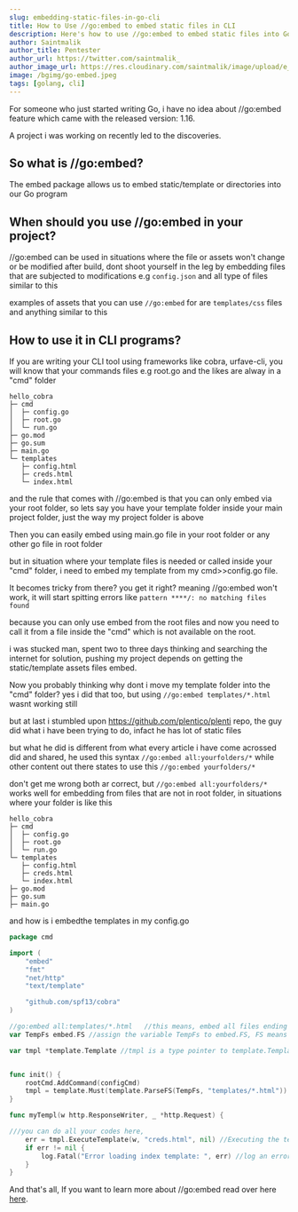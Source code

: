 ```yaml
---
slug: embedding-static-files-in-go-cli
title: How to Use //go:embed to embed static files in CLI
description: Here's how to use //go:embed to embed static files into Go programs or Go binaries
author: Saintmalik
author_title: Pentester
author_url: https://twitter.com/saintmalik_
author_image_url: https://res.cloudinary.com/saintmalik/image/upload/e_sharpen:2000,q_74,r_0/v1641922078/saintmalik.webp
image: /bgimg/go-embed.jpeg
tags: [golang, cli]
---
```


For someone who just started writing Go, i have no idea about //go:embed feature which came with the released version: 1.16.

A project i was working on recently led to the discoveries.

<!--truncate-->

## So what is //go:embed?

The embed package allows us to embed static/template or directories into our Go program

## When should you use //go:embed in your project?
//go:embed can be used in situations where the file or assets won't change or be modified after build, dont shoot yourself in the leg by embedding files that are subjected to modifications e.g ```config.json``` and all type of files similar to this

examples of assets that you can use ```//go:embed``` for are ```templates/css``` files and anything similar to this

## How to use it in CLI programs?

If you are writing your CLI tool using frameworks like cobra, urfave-cli, you will know that your commands files e.g root.go and the likes are alway in a "cmd" folder

```mdx
hello_cobra
├─ cmd
│  ├─ config.go
│  ├─ root.go
│  └─ run.go
├─ go.mod
├─ go.sum
├─ main.go
└─ templates
   ├─ config.html
   ├─ creds.html
   └─ index.html
```

and the rule that comes with //go:embed is that you can only embed via your root folder, so lets say you have your template folder inside your main project folder, just the way my project folder is above

Then you can easily embed using main.go file in your root folder or any other go file in root folder

but in situation where your template files is needed or called inside your "cmd" folder, i need to embed my template from my cmd>>config.go file.

It becomes tricky from there? you get it right? meaning  //go:embed won't work, it will start spitting errors like ```pattern ****/: no matching files found```

because you can only use embed from the root files and now you need to call it from a file inside the "cmd" which is not available on the root.

i was stucked man, spent two to three days thinking and searching the internet for solution, pushing my project depends on getting the static/template assets files embed.

Now you probably thinking why dont i move my template folder into the "cmd" folder? yes i did that too, but using   ```//go:embed templates/*.html``` wasnt working still

but at last i stumbled upon https://github.com/plentico/plenti repo, the guy did what i have been trying to do, infact he has lot of static files

but what he did is different from what every article i have come acrossed did and shared, he used this syntax ```//go:embed all:yourfolders/*``` while other content out there states to use this ```//go:embed yourfolders/*```

don't get me wrong both ar correct, but ```//go:embed all:yourfolders/*```  works well for embedding from files that are not in root folder, in situations where your folder is like this

```mdx
hello_cobra
├─ cmd
│  ├─ config.go
│  ├─ root.go
│  └─ run.go
└─ templates
   ├─ config.html
   ├─ creds.html
   └─ index.html
├─ go.mod
├─ go.sum
├─ main.go
```

and how is i embedthe templates in my config.go

```go title="hello_cobra/cmd/config.go"
package cmd

import (
	"embed"
	"fmt"
	"net/http"
	"text/template"

	"github.com/spf13/cobra"
)

//go:embed all:templates/*.html   //this means, embed all files ending with ".html"  in the templates folder even when ignored
var TempFs embed.FS //assign the variable TempFs to embed.FS, FS means (File System)

var tmpl *template.Template //tmpl is a type pointer to template.Template,


func init() {
	rootCmd.AddCommand(configCmd)
	tmpl = template.Must(template.ParseFS(TempFs, "templates/*.html"))
}

func myTempl(w http.ResponseWriter, _ *http.Request) {

///you can do all your codes here,
	err = tmpl.ExecuteTemplate(w, "creds.html", nil) //Executing the template
	if err != nil {
		log.Fatal("Error loading index template: ", err) //log an error, if the template cant be started
	}
}
```

And that's all, If you want to learn more about //go:embed read over here <a href="https://pkg.go.dev/embed">here</a>.

